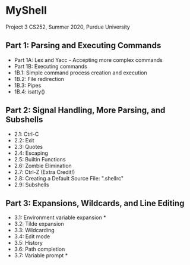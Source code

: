 # MyShell
Project 3
CS252, Summer 2020, Purdue University

## Part 1: Parsing and Executing Commands

- Part 1A: Lex and Yacc - Accepting more complex commands
- Part 1B: Executing commands
- 1B.1: Simple command process creation and execution
- 1B.2: File redirection
- 1B.3: Pipes
- 1B.4: isatty()

## Part 2: Signal Handling, More Parsing, and Subshells

- 2.1: Ctrl-C
- 2.2: Exit
- 2.3: Quotes
- 2.4: Escaping
- 2.5: Builtin Functions
- 2.6: Zombie Elimination
- 2.7: Ctrl-Z (Extra Credit!)
- 2.8: Creating a Default Source File: ".shellrc"
- 2.9: Subshells

## Part 3: Expansions, Wildcards, and Line Editing

- 3.1: Environment variable expansion *
- 3.2: Tilde expansion
- 3.3: Wildcarding
- 3.4: Edit mode
- 3.5: History
- 3.6: Path completion
- 3.7: Variable prompt *
